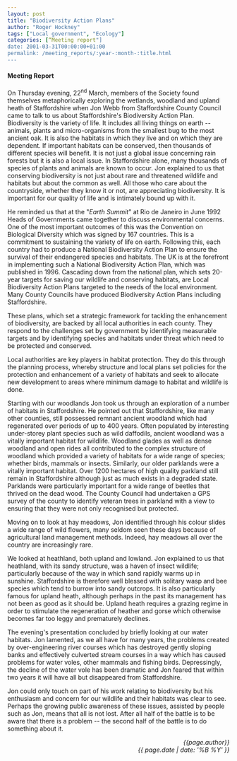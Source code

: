 ```yaml
---
layout: post
title: "Biodiversity Action Plans"
author: "Roger Hockney"
tags: ["Local government", "Ecology"]
categories: [“Meeting report"]
date: 2001-03-31T00:00:00+01:00
permalink: /meeting_reports/:year-:month-:title.html
---
```

#### Meeting Report ####

On Thursday evening, 22<sup>nd</sup> March, members of the Society found themselves metaphorically exploring the wetlands, woodland and upland heath of Staffordshire when Jon Webb from Staffordshire County Council came to talk to us about Staffordshire's Biodiversity Action Plan. Biodiversity is the variety of life. It includes all living things on earth -- animals, plants and micro-organisms from the smallest bug to the most ancient oak. It is also the habitats in which they live and on which they are dependent. If important habitats can be conserved, then thousands of different species will benefit. It is not just a global issue concerning rain forests but it is also a local issue. In Staffordshire alone, many thousands of species of plants and animals are known to occur. Jon explained to us that conserving biodiversity is not just about rare and threatened wildlife and habitats but about the common as well. All those who care about the countryside, whether they know it or not, are appreciating biodiversity. It is important for our quality of life and is intimately bound up with it. 

He reminded us that at the "*Earth Summit*" at Rio de Janeiro in June 1992 Heads of Governments came together to discuss environmental concerns. One of the most important outcomes of this was the Convention on Biological Diversity which was signed by 167 countries. This is a commitment to sustaining the variety of life on earth. Following this, each country had to produce a National Biodiversity Action Plan to ensure the survival of their endangered species and habitats. The UK is at the forefront in implementing such a National Biodiversity Action Plan, which was published in 1996. Cascading down from the national plan, which sets 20-year targets for saving our wildlife and conserving habitats, are Local Biodiversity Action Plans targeted to the needs of the local environment. Many County Councils have produced Biodiversity Action Plans including Staffordshire. 

These plans, which set a strategic framework for tackling the enhancement of biodiversity, are backed by all local authorities in each county. They respond to the challenges set by government by identifying measurable targets and by identifying species and habitats under threat which need to be protected and conserved. 

Local authorities are key players in habitat protection. They do this through the planning process, whereby structure and local plans set policies for the protection and enhancement of a variety of habitats and seek to allocate new development to areas where minimum damage to habitat and wildlife is done. 

Starting with our woodlands Jon took us through an exploration of a number of habitats in Staffordshire. He pointed out that Staffordshire, like many other counties, still possessed remnant ancient woodland which had regenerated over periods of up to 400 years. Often populated by interesting under-storey plant species such as wild daffodils, ancient woodland was a vitally important habitat for wildlife. Woodland glades as well as dense woodland and open rides all contributed to the complex structure of woodland which provided a variety of habitats for a wide range of species; whether birds, mammals or insects. Similarly, our older parklands were a vitally important habitat. Over 1200 hectares of high quality parkland still remain in Staffordshire although just as much exists in a degraded state. Parklands were particularly important for a wide range of beetles that thrived on the dead wood. The County Council had undertaken a GPS survey of the county to identify veteran trees in parkland with a view to ensuring that they were not only recognised but protected. 

Moving on to look at hay meadows, Jon identified through his colour slides a wide range of wild flowers, many seldom seen these days because of agricultural land management methods. Indeed, hay meadows all over the country are increasingly rare. 

We looked at heathland, both upland and lowland. Jon explained to us that heathland, with its sandy structure, was a haven of insect wildlife; particularly because of the way in which sand rapidly warms up in sunshine. Staffordshire is therefore well blessed with solitary wasp and bee species which tend to burrow into sandy outcrops. It is also particularly famous for upland heath, although perhaps in the past its management has not been as good as it should be. Upland heath requires a grazing regime in order to stimulate the regeneration of heather and gorse which otherwise becomes far too leggy and prematurely declines. 

The evening's presentation concluded by briefly looking at our water habitats. Jon lamented, as we all have for many years, the problems created by over-engineering river courses which has destroyed gently sloping banks and effectively culverted stream courses in a way which has caused problems for water voles, other mammals and fishing birds. Depressingly, the decline of the water vole has been dramatic and Jon feared that within two years it will have all but disappeared from Staffordshire. 

Jon could only touch on part of his work relating to biodiversity but his enthusiasm and concern for our wildlife and their habitats was clear to see. Perhaps the growing public awareness of these issues, assisted by people such as Jon, means that all is not lost. After all half of the battle is to be aware that there is a problem -- the second half of the battle is to do something about it.

<p align="right"><i> {{page.author}} <br> {{ page.date | date: '%B %Y' }} </i></p>
